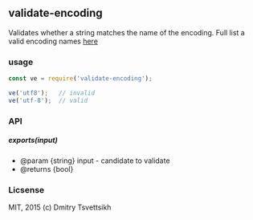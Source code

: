 ## validate-encoding
Validates whether a string matches the name of the encoding. Full list a valid encoding names [here](http://www.iana.org/assignments/character-sets/character-sets.xhtml)

### usage

```js
const ve = require('validate-encoding');

ve('utf8');   // invalid
ve('utf-8');  // valid
```

### API
##### exports(input)
* @param {string} input - candidate to validate
* @returns {bool}

### Licsense 
MIT, 2015 (c) Dmitry Tsvettsikh